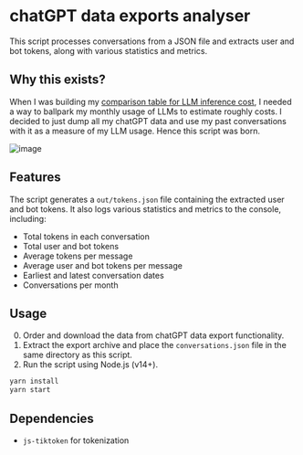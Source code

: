 **chatGPT data exports analyser**
=====================

This script processes conversations from a JSON file and extracts user and bot tokens, along with various statistics and metrics.

## Why this exists?

When I was building my [comparison table for LLM inference cost](https://docs.google.com/spreadsheets/d/1-2MgrKZLQuY11QN0HEHWfU3lH0ReUa9d5hgwqeGtNvc/edit?usp=sharing), I needed a way to ballpark my monthly usage of LLMs to estimate roughly costs. 
I decided to just dump all my chatGPT data and use my past conversations with it as a measure of my LLM usage. Hence this script was born.

![image](https://github.com/WiegerWolf/chatGPT-data-exports-analyser/assets/124579865/c909bc8e-1bd2-40d0-a050-c2c754d508fe)


**Features**
---------

The script generates a `out/tokens.json` file containing the extracted user and bot tokens. It also logs various statistics and metrics to the console, including:

* Total tokens in each conversation
* Total user and bot tokens
* Average tokens per message
* Average user and bot tokens per message
* Earliest and latest conversation dates
* Conversations per month


**Usage**
--------

0. Order and download the data from chatGPT data export functionality.
1. Extract the export archive and place the `conversations.json` file in the same directory as this script.
2. Run the script using Node.js (v14+).

```bash
yarn install
yarn start
```

**Dependencies**
--------------

* `js-tiktoken` for tokenization

